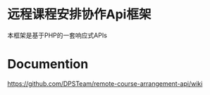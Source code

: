 # 远程课程安排协作Api框架
本框架是基于PHP的一套响应式APIs

# Documention
https://github.com/DPSTeam/remote-course-arrangement-api/wiki
